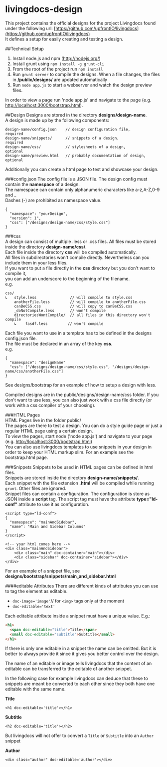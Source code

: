 livingdocs-design
=================

This project contains the official designs for the project Livingdocs found under the following url: [https://github.com/upfrontIO/livingdocs](https://github.com/upfrontIO/livingdocs)  
It defines a setup for easily creating and testing a design.  

##Technical Setup  

  1. Install node.js and npm (http://nodejs.org/)
  2. Install grunt using `npm install -g grunt-cli`
  3. From the root of the project run `npm install`
  4. Run `grunt server` to compile the designs. When a file changes, the files in **/public/designs/** are updated automatically
  5. Run `node app.js` to start a webserver and watch the design preview files.
  
  
  
  
In order to view a page run 'node app.js' and navigate to the page (e.g. [http://localhost:3000/bootstrap.html](http://localhost:3000/bootstrap.html)).



##Design
Designs are stored in the directory **designs/design-name**.  
A design is made up by the following components:

    design-name/config.json    // design configuration file,        required
    design-name/snippets/      // snippets of a design,             required
    design-name/css/           // stylesheets of a design,          optional
    design-name/preview.html   // probably documentation of design, optional
    


Additionally you can create a html page to test and showcase your design.


###config.json
The config file is a JSON file.
The design config must contain the **namespace** of a design.  
The namespace can contain only alphanumeric characters like a-z,A-Z,0-9 and _  
Dashes (-) are prohibited as namespace value.

    {
      "namespace": "yourDesign",
      "version": 1",
      "css": ["/designs/design-name/css/style.css"]
    }
    

###css  
A design can consist of multiple .less or .css files. All files must be stored inside the directory **design-name/css/**.  
Each file inside the directory **css** will be compiled automatically.  
All files in subdirectories won't compile directly. Nevertheless can you include them in your less files.  
If you want to put a file directly in the **css** directory but you don't want to compile it,  
you can add an underscore to the beginning of the filename.  
e.g.
    
    css/
    ↳   style.less               // will compile to style.css
        anotherFile.less         // will compile to anotherFile.css
        canBeCSS.css             // will copy to canBeCSS.css
        _doNotCompile.less       // won't compile
        directoriesWontCompile/  // all files in this directory won't compile
        ↳    fasdf.less         // won't compile

    
Each file you want to use in a template has to be defined in the designs config.json file.  
The file must be declared in an array of the key **css**.  
e.g.

    {
      "namespace": "designName"
      "css": ["/designs/design-name/css/style.css", "/designs/design-name/css/anotherFile.css"]
    }
 

See designs/bootstrap for an example of how to setup a design with less.
  
Compiled designs are in the public/designs/design-name/css folder. If you don't want to use less, you can also just work with a css file directly (or work with a css compiler of your choosing).  

###HTML Pages  
HTML Pages live in the folder public/  
The pages are there to test a design. You can do a style guide page or just a regular HTML page using a certain design.  
To view the pages, start node ('node app.js') and navigate to your page (e.g. [http://localhost:3000/bootstrap.html](http://localhost:3000/bootstrap.html))  
You can also use livingdocs templates to use snippets in your design in order to keep your HTML markup slim. For an example see the bootstrap.html page.  

###Snippets 
Snippets to be used in HTML pages can be defined in html files.  
Snippets are stored inside the directory **design-name/snippets/**.   
Each snippet with the file extension **.html** will be compiled while running `grunt`. Other files are ignored.  
Snippet files can contain a configuration.  The configuration is store as JSON inside a **script** tag.
The script tag must have the attribute **type="ld-conf"** attribute to use it as configuration.

    <script type="ld-conf">
    {
      "namespace": "mainAndSidebar",
      "name": "Main and Sidebar Columns"
    }
    </script>
    
    <!-- your html comes here -->
    <div class="mainAndSidebar">
        <div class="main" doc-container="main"></div>
        <div class="sidebar" doc-container="sidebar"></div>
    </div>

For an example of a snippet file, see **designs/bootstrap/snippets/main_and_sidebar.html**

####editable Attributes
There are different kinds of attributes you can use to tag the element as editable.

- `doc-image='image'`// for `<img>` tags only at the moment
- `doc-editable='text'`

Each editable attribute inside a snippet must have a unique value. E.g.:
```html
<h1>
  <span doc-editable="title">Title</span>
  <small doc-editable="subtitle">Subtitle</small>
</h1>
```

If there is only one editable in a snippet the name can be omitted.
But it is better to always provide it since it gives you better control over the design.

The name of an editable or image tells livingdocs that the content of an editable can
be transferred to the editable of another snippet. 

In the following case for example livingdocs can deduce that these to snippets
are meant be converted to each other since they both have one editable with the same name.

**Title**   
```
<h1 doc-editable='title'></h1>
```

**Subtitle**  
```
<h2 doc-editable='title'></h2>
```

But livingdocs will not offer to convert a `Title` or `Subtitle` into an `Author` snippet

**Author**  
```
<div class="author" doc-editable='author'></div>
```






